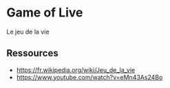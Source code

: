 # Game of Live

Le jeu de la vie

## Ressources

- https://fr.wikipedia.org/wiki/Jeu_de_la_vie
- https://www.youtube.com/watch?v=eMn43As24Bo
